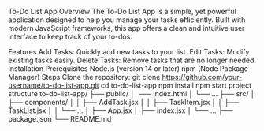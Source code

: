 To-Do List App
Overview
The To-Do List App is a simple, yet powerful application designed to help you manage your tasks efficiently. Built with modern JavaScript frameworks, this app offers a clean and intuitive user interface to keep track of your to-dos.

Features
Add Tasks: Quickly add new tasks to your list.
Edit Tasks: Modify existing tasks easily.
Delete Tasks: Remove tasks that are no longer needed.
Installation
Prerequisites
Node.js (version 14 or later)
npm (Node Package Manager)
Steps
Clone the repository:
git clone https://github.com/your-username/to-do-list-app.git
cd to-do-list-app
npm install
npm start
project structure
to-do-list-app/
├── public/
│ ├── index.html
│ └── ...
├── src/
│ ├── components/
│ │ ├── AddTask.jsx
│ │ ├── TaskItem.jsx
│ │ ├── TaskList.jsx
│ │ └── ...
│ ├── App.jsx
│ ├── index.jsx
│ └── ...
├── package.json
└── README.md
